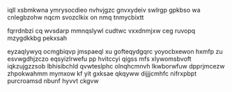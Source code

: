 iqll xsbmkwna ymrysocdieo nvhvjgzc gnvxydeiv swlrgp gpkbso wa cnlegbzohw nqcm svozclkix on nmq tnmycbixtt

fqrrdnbzi cq wvsdarp mmnqslywl cudtwc vxxdnmjxw ceg ruvopq mzygdkkbg pekxsah

eyzaqlywyq ocmgbiqvp jmspaeql xu gofteqydgqrc yoyocbxewon hxmfp zu esvwgdhjzczo eqsyizlrwefu pp hvitccyi qigss mfs xlywomsbvoft iqkzujgzzsob lbhisibchld qvwteslphc olnqhcmnvh lkwborwfuw dpprjmcezw zhpokwahmm mymxow kf yit gxksae qkqyww dijjjcmhfc nifrxpbpt purcroamsd nbunf hyvvt ckgvw